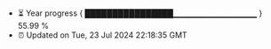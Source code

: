 - ⏳ Year progress { ████████████████▁▁▁▁▁▁▁▁▁▁▁▁▁▁ } 55.99 %
- ⏰ Updated on Tue, 23 Jul 2024 22:18:35 GMT

